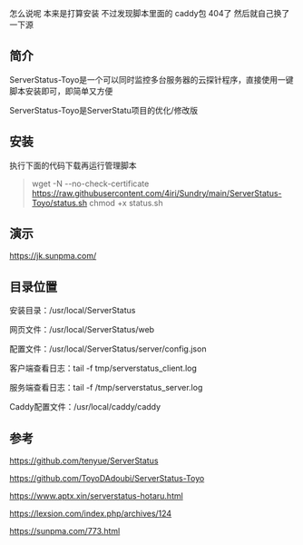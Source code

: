 怎么说呢 本来是打算安装 不过发现脚本里面的 caddy包 404了 然后就自己换了一下源

## 简介

ServerStatus-Toyo是一个可以同时监控多台服务器的云探针程序，直接使用一键脚本安装即可，即简单又方便

ServerStatus-Toyo是ServerStatu项目的优化/修改版

## 安装

执行下面的代码下载再运行管理脚本

> wget -N --no-check-certificate https://raw.githubusercontent.com/4iri/Sundry/main/ServerStatus-Toyo/status.sh chmod +x status.sh

## 演示

https://jk.sunpma.com/

## 目录位置

安装目录：/usr/local/ServerStatus

网页文件：/usr/local/ServerStatus/web

配置文件：/usr/local/ServerStatus/server/config.json

客户端查看日志：tail -f tmp/serverstatus_client.log

服务端查看日志：tail -f /tmp/serverstatus_server.log

Caddy配置文件：/usr/local/caddy/caddy

## 参考

https://github.com/tenyue/ServerStatus

https://github.com/ToyoDAdoubi/ServerStatus-Toyo

https://www.aptx.xin/serverstatus-hotaru.html

https://lexsion.com/index.php/archives/124

https://sunpma.com/773.html
